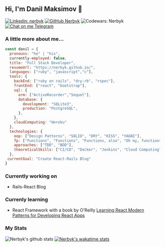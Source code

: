 ## Hi, I'm Danil Maksimov 👋
[![Linkedin: nerbyk](https://img.shields.io/badge/-nerbyk-blue?style=flat-square&logo=Linkedin&logoColor=white&link=https://www.linkedin.com/in/nerbyk/)](https://www.linkedin.com/in/nerbyk/)
[![GitHub Nerbyk](https://img.shields.io/github/followers/nerbyk?label=follow&style=social)](https://github.com/Nerbyk)
![Codewars: Nerbyk](https://www.codewars.com/users/Nerbyk/badges/micro)
[![Chat on me Telegram](https://img.shields.io/badge/Chat%20on-Telegram-brightgreen.svg)](https://t.me/nerby1) 

### A little more about me... 
```javascript 
const danil = {
  pronouns: "he" | "his",
  currently-employed: false, 
  title: "Full Stack Developer",
  resumeUrl: "https://nerbyk.github.io/",
  languages: ["ruby", "javascript","c"],
  tools: {
    backEnd: ["ruby on rails", "dry-rb", "rspec"],
    frontEnd: ["react", "bootstrap"],
    sql: {
      orm: ["ActiveRecorder","Sequel"],
      database: {
        development: "SQLite3",
        production: "PostgreSQL",
      },
    },
    cloudComputing: "Heroku"
  },
  technologies: {
    oop: ["Design Patterns", "SOLID", "DRY", "KISS", "YAGNI"],
    fp: ["Functions", "Functions", "Functions, also", "Oh my, functions again!"], 
    approaches: ["TDD", "BDD"],
    theoreticalSkills: ["CI/CD", "Docker", "Jenkins", "Cloud Computing"]
  },
 currentGoal: "Create React-Rails Blog"
}
```
### Currently working on 
* Rails-React Blog
### Currenly learning 
* React Framework with a book by O'Reilly [Learning React Modern Patterns for Developing React Apps](https://www.amazon.com/Learning-React-Modern-Patterns-Developing/dp/1492051721)
### My Stats
![Nerbyk's github stats](https://github-readme-stats.vercel.app/api?username=nerbyk&show_icons=true&theme=radical&hide=prs,issues,contribs)
[![Nerbyk's wakatime stats](https://github-readme-stats.vercel.app/api/wakatime?username=Nerbyk)](https://github.com/nerbyk/github-readme-stats)
